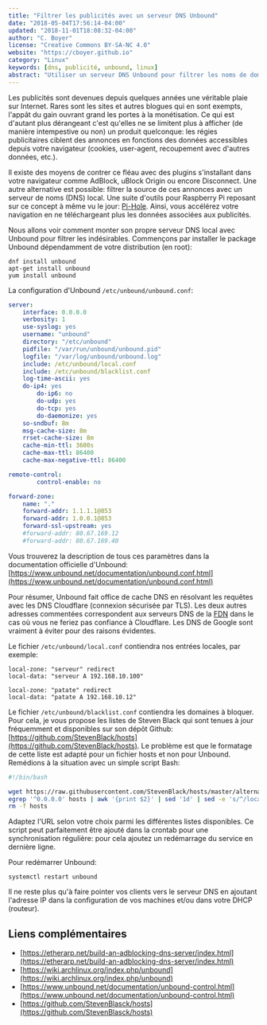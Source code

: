 ```yaml
---
title: "Filtrer les publicités avec un serveur DNS Unbound"
date: "2018-05-04T17:56:14-04:00"
updated: "2018-11-01T18:08:32-04:00"
author: "C. Boyer"
license: "Creative Commons BY-SA-NC 4.0"
website: "https://cboyer.github.io"
category: "Linux"
keywords: [dns, publicité, unbound, linux]
abstract: "Utiliser un serveur DNS Unbound pour filtrer les noms de domaine de régies publicitaires."
---
```


Les publicités sont devenues depuis quelques années une véritable plaie sur Internet. Rares sont les sites et autres blogues qui en sont exempts, l'appât du gain ouvrant grand les portes à la monétisation. Ce qui est d'autant plus dérangeant c'est qu'elles ne se limitent plus à afficher (de manière intempestive ou non) un produit quelconque: les régies publicitaires ciblent des annonces en fonctions des données accessibles depuis votre navigateur (cookies, user-agent, recoupement avec d'autres données, etc.).

Il existe des moyens de contrer ce fléau avec des plugins s'installant dans votre navigateur comme AdBlock, uBlock Origin ou encore Disconnect.
Une autre alternative est possible: filtrer la source de ces annonces avec un serveur de noms (DNS) local. Une suite d'outils pour Raspberry Pi reposant sur ce concept à même vu le jour: [Pi-Hole](https://pi-hole.net). Ainsi, vous accélérez votre navigation en ne téléchargeant plus les données associées aux publicités.

Nous allons voir comment monter son propre serveur DNS local avec Unbound pour filtrer les indésirables.
Commençons par installer le package Unbound dépendamment de votre distribution (en root):

```console
dnf install unbound
apt-get install unbound
yum install unbound
```

La configuration d'Unbound `/etc/unbound/unbound.conf`:

```yaml
server:
	interface: 0.0.0.0
	verbosity: 1
	use-syslog: yes
	username: "unbound"
	directory: "/etc/unbound"
	pidfile: "/var/run/unbound/unbound.pid"
	logfile: "/var/log/unbound/unbound.log"
	include: /etc/unbound/local.conf
	include: /etc/unbound/blacklist.conf
	log-time-ascii: yes
	do-ip4: yes
        do-ip6: no
        do-udp: yes
        do-tcp: yes
        do-daemonize: yes
	so-sndbuf: 8m
	msg-cache-size: 8m
	rrset-cache-size: 8m
	cache-min-ttl: 3600s
	cache-max-ttl: 86400
	cache-max-negative-ttl: 86400

remote-control:
        control-enable: no

forward-zone:
	name: "."
	forward-addr: 1.1.1.1@853
	forward-addr: 1.0.0.1@853
   	forward-ssl-upstream: yes
	#forward-addr: 80.67.169.12
	#forward-addr: 80.67.169.40
```

Vous trouverez la description de tous ces paramètres dans la documentation officielle d'Unbound: [https://www.unbound.net/documentation/unbound.conf.html](https://www.unbound.net/documentation/unbound.conf.html)

Pour résumer, Unbound fait office de cache DNS en résolvant les requêtes avec les DNS Cloudflare (connexion sécurisée par TLS). Les deux autres adresses commentées correspondent aux serveurs DNS de la [FDN](https://www.fdn.fr/actions/dns) dans le cas où vous ne feriez pas confiance à Cloudflare. Les DNS de Google sont vraiment à éviter pour des raisons évidentes.

Le fichier `/etc/unbound/local.conf` contiendra nos entrées locales, par exemple:

```console
local-zone: "serveur" redirect
local-data: "serveur A 192.168.10.100"

local-zone: "patate" redirect
local-data: "patate A 192.168.10.12"
```

Le fichier `/etc/unbound/blacklist.conf` contiendra les domaines à bloquer.
Pour cela, je vous propose les listes de Steven Black qui sont tenues à jour fréquemment et disponibles sur son dépôt Github: [https://github.com/StevenBlack/hosts](https://github.com/StevenBlack/hosts).
Le problème est que le formatage de cette liste est adapté pour un fichier hosts et non pour Unbound.
Remédions à la situation avec un simple script Bash:


```bash
#!/bin/bash

wget https://raw.githubusercontent.com/StevenBlack/hosts/master/alternates/fakenews-gambling-porn/hosts
egrep '^0.0.0.0' hosts | awk '{print $2}' | sed '1d' | sed -e 's/^/local-zone: "/' | sed -e 's/$/" refuse/' > /etc/unbound/blacklist.conf
rm -f hosts

```

Adaptez l'URL selon votre choix parmi les différentes listes disponibles. Ce script peut parfaitement être ajouté dans la crontab pour une synchronisation régulière: pour cela ajoutez un redémarrage du service en dernière ligne.


Pour redémarrer Unbound:

```console
systemctl restart unbound
```

Il ne reste plus qu'à faire pointer vos clients vers le serveur DNS en ajoutant l'adresse IP dans la configuration de vos machines et/ou dans votre DHCP (routeur).


## Liens complémentaires

 - [https://etherarp.net/build-an-adblocking-dns-server/index.html](https://etherarp.net/build-an-adblocking-dns-server/index.html)
 - [https://wiki.archlinux.org/index.php/unbound](https://wiki.archlinux.org/index.php/unbound)
 - [https://www.unbound.net/documentation/unbound-control.html](https://www.unbound.net/documentation/unbound-control.html)
 - [https://github.com/StevenBlasck/hosts](https://github.com/StevenBlasck/hosts)
